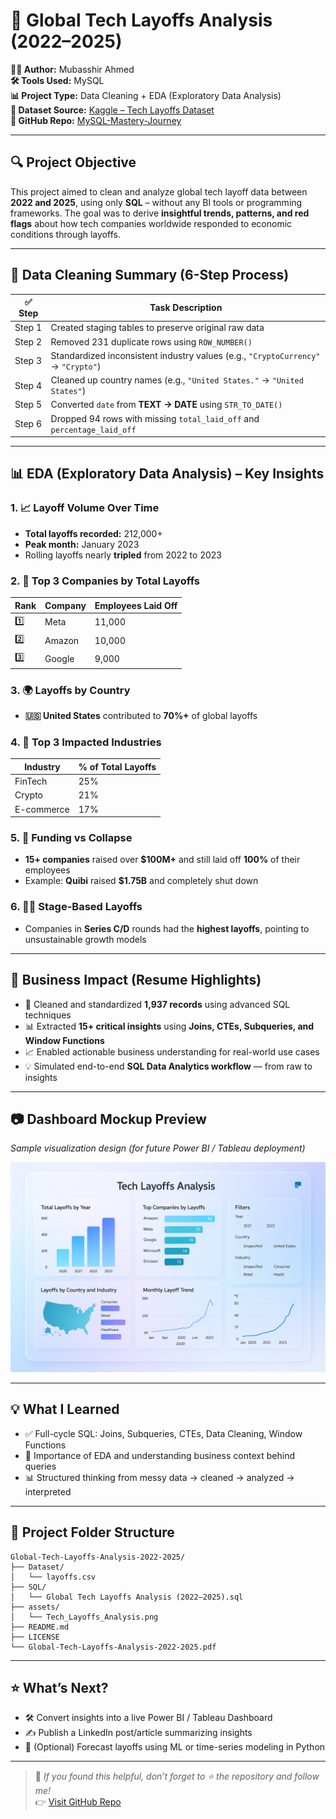 # 📝 Global Tech Layoffs Analysis (2022–2025)

**👨‍💻 Author:** Mubasshir Ahmed  
**🛠 Tools Used:** MySQL  
**📊 Project Type:** Data Cleaning + EDA (Exploratory Data Analysis)  
**📂 Dataset Source:** [Kaggle – Tech Layoffs Dataset](https://www.kaggle.com/datasets/swaptr/layoffs-2022)  
**🔗 GitHub Repo:** [MySQL-Mastery-Journey](https://github.com/mubasshirahmed-3712/MySQL-Mastery-Journey)

---

## 🔍 Project Objective

This project aimed to clean and analyze global tech layoff data between **2022 and 2025**, using only **SQL** – without any BI tools or programming frameworks. The goal was to derive **insightful trends, patterns, and red flags** about how tech companies worldwide responded to economic conditions through layoffs.

---

## 🧹 Data Cleaning Summary (6-Step Process)

| ✅ Step | Task Description |
|--------|------------------|
| Step 1 | Created staging tables to preserve original raw data |
| Step 2 | Removed 231 duplicate rows using `ROW_NUMBER()` |
| Step 3 | Standardized inconsistent industry values (e.g., `"CryptoCurrency"` → `"Crypto"`) |
| Step 4 | Cleaned up country names (e.g., `"United States."` → `"United States"`) |
| Step 5 | Converted `date` from **TEXT → DATE** using `STR_TO_DATE()` |
| Step 6 | Dropped 94 rows with missing `total_laid_off` and `percentage_laid_off` |

---

## 📊 EDA (Exploratory Data Analysis) – Key Insights

### 1. 📈 Layoff Volume Over Time  
- **Total layoffs recorded:** 212,000+  
- **Peak month:** January 2023  
- Rolling layoffs nearly **tripled** from 2022 to 2023

### 2. 🏢 Top 3 Companies by Total Layoffs  

| Rank | Company  | Employees Laid Off |
|------|----------|---------------------|
| 1️⃣  | Meta     | 11,000               |
| 2️⃣  | Amazon   | 10,000               |
| 3️⃣  | Google   | 9,000                |

### 3. 🌍 Layoffs by Country  
- **🇺🇸 United States** contributed to **70%+** of global layoffs

### 4. 💼 Top 3 Impacted Industries  

| Industry    | % of Total Layoffs |
|-------------|--------------------|
| FinTech     | 25%                |
| Crypto      | 21%                |
| E-commerce  | 17%                |

### 5. 🚨 Funding vs Collapse  
- **15+ companies** raised over **$100M+** and still laid off **100%** of their employees  
- Example: **Quibi** raised **$1.75B** and completely shut down

### 6. 👩‍🚀 Stage-Based Layoffs  
- Companies in **Series C/D** rounds had the **highest layoffs**, pointing to unsustainable growth models

---

## 📌 Business Impact (Resume Highlights)

- 🧼 Cleaned and standardized **1,937 records** using advanced SQL techniques  
- 📊 Extracted **15+ critical insights** using **Joins, CTEs, Subqueries, and Window Functions**  
- 📈 Enabled actionable business understanding for real-world use cases  
- 💡 Simulated end-to-end **SQL Data Analytics workflow** — from raw to insights

---

## 📷 Dashboard Mockup Preview

*Sample visualization design (for future Power BI / Tableau deployment)*

![Dashboard Preview](assets/Tech_Layoffs_Analysis.png)


---

## 💡 What I Learned

- ✅ Full-cycle SQL: Joins, Subqueries, CTEs, Data Cleaning, Window Functions  
- 🎯 Importance of EDA and understanding business context behind queries  
- 📊 Structured thinking from messy data → cleaned → analyzed → interpreted

---

## 📁 Project Folder Structure

```
Global-Tech-Layoffs-Analysis-2022-2025/
├── Dataset/
│   └── layoffs.csv
├── SQL/
│   └── Global Tech Layoffs Analysis (2022–2025).sql
├── assets/
│   └── Tech_Layoffs_Analysis.png
├── README.md
├── LICENSE
└── Global-Tech-Layoffs-Analysis-2022-2025.pdf
```

---

## ⭐ What’s Next?

- 🛠 Convert insights into a live Power BI / Tableau Dashboard  
- ✍️ Publish a LinkedIn post/article summarizing insights  
- 🧠 (Optional) Forecast layoffs using ML or time-series modeling in Python

---

> 💬 _If you found this helpful, don’t forget to ⭐ the repository and follow me!_  
👉 [Visit GitHub Repo](https://github.com/mubasshirahmed-3712/MySQL-Mastery-Journey)

